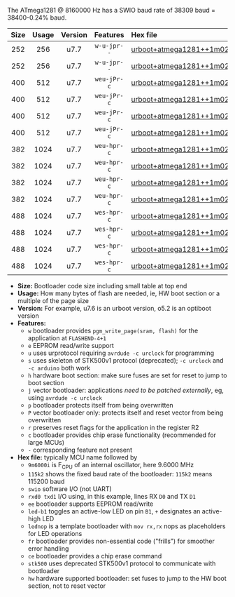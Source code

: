 The ATmega1281 @ 8160000 Hz has a SWIO baud rate of 38309 baud = 38400-0.24% baud.

|Size|Usage|Version|Features|Hex file|
|:-:|:-:|:-:|:-:|:--|
|252|256|u7.7|`w-u-jpr--`|[urboot+atmega1281++1m0200i++++4k8_swio_rxd2_txd3.hex](https://raw.githubusercontent.com/stefanrueger/urboot.hex/main/mcus/atmega1281/internal_oscillator/fint++1m0200_Hz/br++++4k8_bps/urboot+atmega1281++1m0200i++++4k8_swio_rxd2_txd3.hex)|
|252|256|u7.7|`w-u-jpr--`|[urboot+atmega1281++1m0200i++++4k8_swio_rxe0_txe1.hex](https://raw.githubusercontent.com/stefanrueger/urboot.hex/main/mcus/atmega1281/internal_oscillator/fint++1m0200_Hz/br++++4k8_bps/urboot+atmega1281++1m0200i++++4k8_swio_rxe0_txe1.hex)|
|400|512|u7.7|`weu-jPr-c`|[urboot+atmega1281++1m0200i++++4k8_swio_rxd2_txd3_ee_led+b5_fr_ce.hex](https://raw.githubusercontent.com/stefanrueger/urboot.hex/main/mcus/atmega1281/internal_oscillator/fint++1m0200_Hz/br++++4k8_bps/urboot+atmega1281++1m0200i++++4k8_swio_rxd2_txd3_ee_led+b5_fr_ce.hex)|
|400|512|u7.7|`weu-jPr-c`|[urboot+atmega1281++1m0200i++++4k8_swio_rxd2_txd3_ee_lednop_fr_ce.hex](https://raw.githubusercontent.com/stefanrueger/urboot.hex/main/mcus/atmega1281/internal_oscillator/fint++1m0200_Hz/br++++4k8_bps/urboot+atmega1281++1m0200i++++4k8_swio_rxd2_txd3_ee_lednop_fr_ce.hex)|
|400|512|u7.7|`weu-jPr-c`|[urboot+atmega1281++1m0200i++++4k8_swio_rxe0_txe1_ee_led+b5_fr_ce.hex](https://raw.githubusercontent.com/stefanrueger/urboot.hex/main/mcus/atmega1281/internal_oscillator/fint++1m0200_Hz/br++++4k8_bps/urboot+atmega1281++1m0200i++++4k8_swio_rxe0_txe1_ee_led+b5_fr_ce.hex)|
|400|512|u7.7|`weu-jPr-c`|[urboot+atmega1281++1m0200i++++4k8_swio_rxe0_txe1_ee_lednop_fr_ce.hex](https://raw.githubusercontent.com/stefanrueger/urboot.hex/main/mcus/atmega1281/internal_oscillator/fint++1m0200_Hz/br++++4k8_bps/urboot+atmega1281++1m0200i++++4k8_swio_rxe0_txe1_ee_lednop_fr_ce.hex)|
|382|1024|u7.7|`weu-hpr-c`|[urboot+atmega1281++1m0200i++++4k8_swio_rxd2_txd3_ee_led+b5_fr_ce_hw.hex](https://raw.githubusercontent.com/stefanrueger/urboot.hex/main/mcus/atmega1281/internal_oscillator/fint++1m0200_Hz/br++++4k8_bps/urboot+atmega1281++1m0200i++++4k8_swio_rxd2_txd3_ee_led+b5_fr_ce_hw.hex)|
|382|1024|u7.7|`weu-hpr-c`|[urboot+atmega1281++1m0200i++++4k8_swio_rxd2_txd3_ee_lednop_fr_ce_hw.hex](https://raw.githubusercontent.com/stefanrueger/urboot.hex/main/mcus/atmega1281/internal_oscillator/fint++1m0200_Hz/br++++4k8_bps/urboot+atmega1281++1m0200i++++4k8_swio_rxd2_txd3_ee_lednop_fr_ce_hw.hex)|
|382|1024|u7.7|`weu-hpr-c`|[urboot+atmega1281++1m0200i++++4k8_swio_rxe0_txe1_ee_led+b5_fr_ce_hw.hex](https://raw.githubusercontent.com/stefanrueger/urboot.hex/main/mcus/atmega1281/internal_oscillator/fint++1m0200_Hz/br++++4k8_bps/urboot+atmega1281++1m0200i++++4k8_swio_rxe0_txe1_ee_led+b5_fr_ce_hw.hex)|
|382|1024|u7.7|`weu-hpr-c`|[urboot+atmega1281++1m0200i++++4k8_swio_rxe0_txe1_ee_lednop_fr_ce_hw.hex](https://raw.githubusercontent.com/stefanrueger/urboot.hex/main/mcus/atmega1281/internal_oscillator/fint++1m0200_Hz/br++++4k8_bps/urboot+atmega1281++1m0200i++++4k8_swio_rxe0_txe1_ee_lednop_fr_ce_hw.hex)|
|488|1024|u7.7|`wes-hpr-c`|[urboot+atmega1281++1m0200i++++4k8_swio_rxd2_txd3_ee_led+b5_fr_ce_stk500_hw.hex](https://raw.githubusercontent.com/stefanrueger/urboot.hex/main/mcus/atmega1281/internal_oscillator/fint++1m0200_Hz/br++++4k8_bps/urboot+atmega1281++1m0200i++++4k8_swio_rxd2_txd3_ee_led+b5_fr_ce_stk500_hw.hex)|
|488|1024|u7.7|`wes-hpr-c`|[urboot+atmega1281++1m0200i++++4k8_swio_rxd2_txd3_ee_lednop_fr_ce_stk500_hw.hex](https://raw.githubusercontent.com/stefanrueger/urboot.hex/main/mcus/atmega1281/internal_oscillator/fint++1m0200_Hz/br++++4k8_bps/urboot+atmega1281++1m0200i++++4k8_swio_rxd2_txd3_ee_lednop_fr_ce_stk500_hw.hex)|
|488|1024|u7.7|`wes-hpr-c`|[urboot+atmega1281++1m0200i++++4k8_swio_rxe0_txe1_ee_led+b5_fr_ce_stk500_hw.hex](https://raw.githubusercontent.com/stefanrueger/urboot.hex/main/mcus/atmega1281/internal_oscillator/fint++1m0200_Hz/br++++4k8_bps/urboot+atmega1281++1m0200i++++4k8_swio_rxe0_txe1_ee_led+b5_fr_ce_stk500_hw.hex)|
|488|1024|u7.7|`wes-hpr-c`|[urboot+atmega1281++1m0200i++++4k8_swio_rxe0_txe1_ee_lednop_fr_ce_stk500_hw.hex](https://raw.githubusercontent.com/stefanrueger/urboot.hex/main/mcus/atmega1281/internal_oscillator/fint++1m0200_Hz/br++++4k8_bps/urboot+atmega1281++1m0200i++++4k8_swio_rxe0_txe1_ee_lednop_fr_ce_stk500_hw.hex)|

- **Size:** Bootloader code size including small table at top end
- **Usage:** How many bytes of flash are needed, ie, HW boot section or a multiple of the page size
- **Version:** For example, u7.6 is an urboot version, o5.2 is an optiboot version
- **Features:**
  + `w` bootloader provides `pgm_write_page(sram, flash)` for the application at `FLASHEND-4+1`
  + `e` EEPROM read/write support
  + `u` uses urprotocol requiring `avrdude -c urclock` for programming
  + `s` uses skeleton of STK500v1 protocol (deprecated); `-c urclock` and `-c arduino` both work
  + `h` hardware boot section: make sure fuses are set for reset to jump to boot section
  + `j` vector bootloader: applications *need to be patched externally*, eg, using `avrdude -c urclock`
  + `p` bootloader protects itself from being overwritten
  + `P` vector bootloader only: protects itself and reset vector from being overwritten
  + `r` preserves reset flags for the application in the register R2
  + `c` bootloader provides chip erase functionality (recommended for large MCUs)
  + `-` corresponding feature not present
- **Hex file:** typically MCU name followed by
  + `9m6000i` is F<sub>CPU</sub> of an internal oscillator, here 9.6000 MHz
  + `115k2` shows the fixed baud rate of the bootloader: `115k2` means 115200 baud
  + `swio` software I/O (not UART)
  + `rxd0 txd1` I/O using, in this example, lines RX `D0` and TX `D1`
  + `ee` bootloader supports EEPROM read/write
  + `led-b1` toggles an active-low LED on pin `B1`, `+` designates an active-high LED
  + `lednop` is a template bootloader with `mov rx,rx` nops as placeholders for LED operations
  + `fr` bootloader provides non-essential code ("frills") for smoother error handling
  + `ce` bootloader provides a chip erase command
  + `stk500` uses deprecated STK500v1 protocol to communicate with bootloader
  + `hw` hardware supported bootloader: set fuses to jump to the HW boot section, not to reset vector
